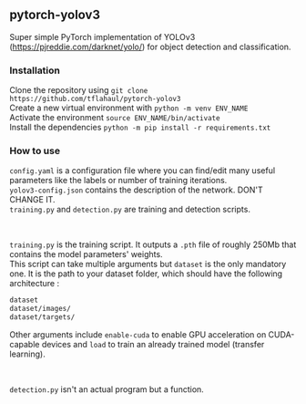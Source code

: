 ## pytorch-yolov3
Super simple PyTorch implementation of YOLOv3 (https://pjreddie.com/darknet/yolo/) for object detection and classification.

### Installation
Clone the repository using `git clone https://github.com/tflahaul/pytorch-yolov3`<br/>
Create a new virtual environment with `python -m venv ENV_NAME`<br/>
Activate the environment `source ENV_NAME/bin/activate`<br/>
Install the dependencies `python -m pip install -r requirements.txt`

### How to use
`config.yaml` is a configuration file where you can find/edit many useful parameters like the labels or number of training iterations.<br/>
`yolov3-config.json` contains the description of the network. DON'T CHANGE IT.<br/>
`training.py` and `detection.py` are training and detection scripts.

<br/>

`training.py` is the training script. It outputs a `.pth` file of roughly 250Mb that contains the model parameters' weights.<br/>
This script can take multiple arguments but `dataset` is the only mandatory one. It is the path to your dataset folder, which should have the following architecture :

```bash
dataset
dataset/images/
dataset/targets/
```
Other arguments include `enable-cuda` to enable GPU acceleration on CUDA-capable devices and `load` to train an already trained model (transfer learning).

<br/>

`detection.py` isn't an actual program but a function.
